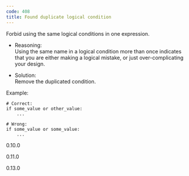 ```yaml
---
code: 408
title: Found duplicate logical condition
---
```


Forbid using the same logical conditions in one expression.

  - Reasoning:  
    Using the same name in a logical condition more than once indicates
    that you are either making a logical mistake, or just
    over-complicating your design.

  - Solution:  
    Remove the duplicated condition.

Example:

    # Correct:
    if some_value or other_value:
        ...
    
    # Wrong:
    if some_value or some_value:
        ...

<div class="versionadded">

0.10.0

</div>

<div class="versionchanged">

0.11.0

</div>

<div class="versionchanged">

0.13.0

</div>